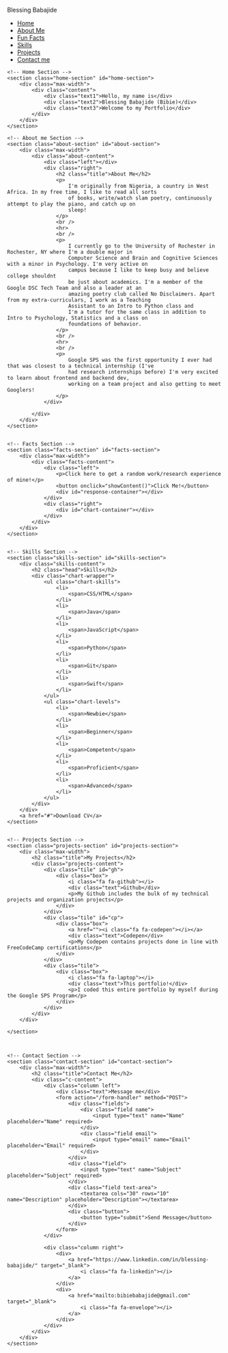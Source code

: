 <!DOCTYPE html>
<html>

<head>
    <meta charset="UTF-8">
    <meta name="viewport" content="width=device-width, initial-scale=1">
    <title>My Portfolio</title>
    <link rel="stylesheet" href="style.css">
    <script src="https://ajax.googleapis.com/ajax/libs/jquery/3.5.1/jquery.min.js"></script>
    <script src="https://www.gstatic.com/charts/loader.js"></script>
    <script src="script.js"></script>
    <link rel=stylesheet href="https://s3-us-west-2.amazonaws.com/colors-css/2.2.0/colors.min.css">
    <link rel="preconnect" href="https://fonts.gstatic.com">
    <link href="https://fonts.googleapis.com/css2?family=Montserrat+Alternates&family=Ubuntu:wght@500&display=swap"
        rel="stylesheet">
    <link rel="stylesheet" href="https://cdnjs.cloudflare.com/ajax/libs/font-awesome/4.7.0/css/font-awesome.min.css">
</head>


<body>
    <!-- Navigation/Heading -->
    <nav class="navbar">
        <div class="max-width">
            <p class="logo">Blessing Babajide</p>
            <ul class="links">
                <li><a href="#home-section">Home</a></li>
                <li><a href="#about-section">About Me</a></li>
                <li><a href="#facts-section">Fun Facts </a></li>
                <li><a href="#skills-section">Skills</a></li>
                <li><a href="#projects-section">Projects</a></li>
                <li><a href="#contact-section">Contact me</a></li>
            </ul>
            <div class="menu-bar">
                <i class="fa fa-bars"></i>
            </div>
        </div>
    </nav>

    <!-- Home Section -->
    <section class="home-section" id="home-section">
        <div class="max-width">
            <div class="content">
                <div class="text1">Hello, my name is</div>
                <div class="text2">Blessing Babajide (Bibie)</div>
                <div class="text3">Welcome to my Portfolio</div>
            </div>
        </div>
    </section>

    <!-- About me Section -->
    <section class="about-section" id="about-section">
        <div class="max-width">
            <div class="about-content">
                <div class="left"></div>
                <div class="right">
                    <h2 class="title">About Me</h2>
                    <p>
                        I'm originally from Nigeria, a country in West Africa. In my free time, I like to read all sorts
                        of books, write/watch slam poetry, continuously attempt to play the piano, and catch up on
                        sleep!
                    </p>
                    <br />
                    <hr>
                    <br />
                    <p>
                        I currently go to the University of Rochester in Rochester, NY where I'm a double major in
                        Computer Science and Brain and Cognitive Sciences with a minor in Psychology. I'm very active on
                        campus because I like to keep busy and believe college shouldnt
                        be just about academics. I'm a member of the Google DSC Tech Team and also a leader at an
                        amazing poetry club called No Disclaimers. Apart from my extra-curriculars, I work as a Teaching
                        Assistant to an Intro to Python class and
                        I'm a tutor for the same class in addition to Intro to Psychology, Statistics and a class on
                        foundations of behavior.
                    </p>
                    <br />
                    <hr>
                    <br />
                    <p>
                        Google SPS was the first opportunity I ever had that was closest to a technical internship (I've
                        had research internships before) I'm very excited to learn about frontend and backend dev,
                        working on a team project and also getting to meet Googlers!
                    </p>
                </div>

            </div>
        </div>
    </section>


    <!-- Facts Section -->
    <section class="facts-section" id="facts-section">
        <div class="max-width">
            <div class="facts-content">
                <div class="left">
                    <p>Click here to get a random work/research experience of mine!</p>
                    <button onclick="showContent()">Click Me!</button>
                    <div id="response-container"></div>
                </div>
                <div class="right">
                    <div id="chart-container"></div>
                </div>
            </div>
        </div>
    </section>


    <!-- Skills Section -->
    <section class="skills-section" id="skills-section">
        <div class="skills-content">
            <h2 class="head">Skills</h2>
            <div class="chart-wrapper">
                <ul class="chart-skills">
                    <li>
                        <span>CSS/HTML</span>
                    </li>
                    <li>
                        <span>Java</span>
                    </li>
                    <li>
                        <span>JavaScript</span>
                    </li>
                    <li>
                        <span>Python</span>
                    </li>
                    <li>
                        <span>Git</span>
                    </li>
                    <li>
                        <span>Swift</span>
                    </li>
                </ul>
                <ul class="chart-levels">
                    <li>
                        <span>Newbie</span>
                    </li>
                    <li>
                        <span>Beginner</span>
                    </li>
                    <li>
                        <span>Competent</span>
                    </li>
                    <li>
                        <span>Proficient</span>
                    </li>
                    <li>
                        <span>Advanced</span>
                    </li>
                </ul>
            </div>
        </div>
        <a href="#">Download CV</a>
    </section>


    <!-- Projects Section -->
    <section class="projects-section" id="projects-section">
        <div class="max-width">
            <h2 class="title">My Projects</h2>
            <div class="projects-content">
                <div class="tile" id="gh">
                    <div class="box">
                        <i class="fa fa-github"></i>
                        <div class="text">Github</div>
                        <p>My Github includes the bulk of my technical projects and organization projects</p>
                    </div>
                </div>
                <div class="tile" id="cp">
                    <div class="box">
                        <a href=""><i class="fa fa-codepen"></i></a>
                        <div class="text">Codepen</div>
                        <p>My Codepen contains projects done in line with FreeCodeCamp certifications</p>
                    </div>
                </div>
                <div class="tile">
                    <div class="box">
                        <i class="fa fa-laptop"></i>
                        <div class="text">This portfolio!</div>
                        <p>I coded this entire portfolio by myself during the Google SPS Program</p>
                    </div>
                </div>
            </div>
        </div>

    </section>



    <!-- Contact Section -->
    <section class="contact-section" id="contact-section">
        <div class="max-width">
            <h2 class="title">Contact Me</h2>
            <div class="c-content">
                <div class="column left">
                    <div class="text">Message me</div>
                    <form action="/form-handler" method="POST">
                        <div class="fields">
                            <div class="field name">
                                <input type="text" name="Name" placeholder="Name" required>
                            </div>
                            <div class="field email">
                                <input type="email" name="Email" placeholder="Email" required>
                            </div>
                        </div>
                        <div class="field">
                            <input type="text" name="Subject" placeholder="Subject" required>
                        </div>
                        <div class="field text-area">
                            <textarea cols="30" rows="10" name="Description" placeholder="Description"></textarea>
                        </div>
                        <div class="button">
                            <button type="submit">Send Message</button>
                        </div>
                    </form>
                </div>

                <div class="column right">
                    <div>
                        <a href="https://www.linkedin.com/in/blessing-babajide/" target="_blank">
                            <i class="fa fa-linkedin"></i>
                        </a>
                    </div>
                    <div>
                        <a href="mailto:bibiebabajide@gmail.com" target="_blank">
                            <i class="fa fa-envelope"></i>
                        </a>
                    </div>
                </div>
            </div>
        </div>
    </section>
</body>

</html>
